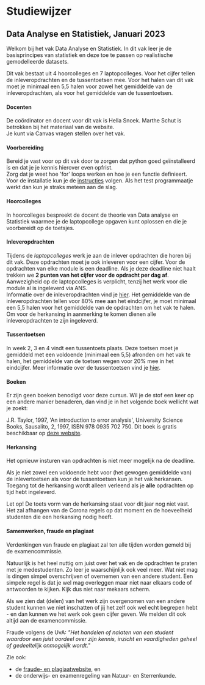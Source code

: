 # Studiewijzer
<!--REF\label{/syllabus}-->

## Data Analyse en Statistiek, Januari 2023


Welkom bij het vak Data Analyse en Statistiek. In dit vak leer je de basisprincipes van statistiek en deze toe te passen op realistische gemodelleerde datasets. 

Dit vak bestaat uit 4 hoorcolleges en 7 laptopcolleges. Voor het cijfer tellen de inleveropdrachten en de tussentoetsen mee. Voor het halen van dit vak moet je minimaal een 5,5 halen voor zowel het gemiddelde van de inleveropdrachten, als voor het gemiddelde van de tussentoetsen. 

#### Docenten
De coördinator en docent voor dit vak is Hella Snoek. 
Marthe Schut is betrokken bij het materiaal van de website. <br>
Je kunt via Canvas vragen stellen over het vak.


#### Voorbereiding
Bereid je vast voor op dit vak door te zorgen dat python goed geïnstalleerd is en dat je je kennis hierover even opfrist.<br>
Zorg dat je weet hoe 'for' loops werken en hoe je een functie definieert. <br>
Voor de installatie kun je de [instructies](/informatie/installatie)  volgen. Als het test programmaatje werkt dan kun je straks meteen aan de slag.<br>


#### Hoorcolleges

In hoorcolleges bespreekt de docent de theorie van Data analyse en Statistiek waarmee je de laptopcollege opgaven kunt oplossen en die je voorbereidt op de toetsjes. 

#### Inleveropdrachten
Tijdens de *laptopcolleges* werk je aan de inlever opdrachten die horen bij dit vak. Deze opdrachten moet je ook inleveren voor een cijfer. Voor de opdrachten van elke module is een deadline. Als je deze deadline niet haalt trekken we **2 punten van het cijfer voor de opdracht per dag af**. Aanwezigheid op de laptopcolleges is verplicht, tenzij het werk voor die module al is ingeleverd via ANS.<br>
Informatie over de inleveropdrachten vind je [hier](/informatie/inleveropdrachten). Het gemiddelde van de inleveropdrachten tellen voor 80% mee aan het eindcijfer, je moet minimaal een 5,5 halen voor het gemiddelde van de opdrachten om het vak te halen. Om voor de herkansing in aanmerking te komen dienen alle inleveropdrachten te zijn ingeleverd.

#### Tussentoetsen
In week 2, 3 en 4 vindt een tussentoets plaats. Deze toetsen moet je gemiddeld met een voldoende (minimaal een 5,5) afronden om het vak te halen, het gemiddelde van de toetsen wegen voor 20% mee in het eindcijfer. Meer informatie over de tussentoetsen vind je [hier](/informatie/tussentoetsen). 

#### Boeken
Er zijn geen boeken benodigd voor deze cursus. Wil je de stof een keer op een andere manier benaderen, dan vind je in het volgende boek wellicht wat je zoekt:

J.R. Taylor, 1997, 'An introduction to error analysis', University Science Books, Sausalito, 2, 1997, ISBN 978 0935 702 750. Dit boek is gratis beschikbaar op [deze website](https://archive.org/details/TaylorJ.R.IntroductionToErrorAnalysis2ed/).


#### Herkansing
Het opnieuw insturen van opdrachten is niet meer mogelijk na de deadline.

Als je niet zowel een voldoende hebt voor (het gewogen gemiddelde van) de inlevertoetsen als voor de tussentoetsen kun je het vak herkansen. Toegang tot de herkansing wordt alleen verleend als je **alle** opdrachten op tijd hebt ingeleverd.

Let op! De toets vorm van de herkansing staat voor dit jaar nog niet vast. Het zal afhangen van de Corona regels op dat moment en de hoeveelheid studenten die een herkansing nodig heeft. 

#### Samenwerken, fraude en plagiaat

Verdenkingen van fraude en plagiaat zal ten alle tijden worden gemeld bij de examencommissie.

Natuurlijk is het heel nuttig om juist over het vak en de opdrachten te praten met je medestudenten.
Zo leer je waarschijnlijk ook veel meer.
Wat niet mag is dingen simpel overschrijven of overnemen van een andere student.
Een simpele regel is dat je wel mag overleggen maar niet naar elkaars code of antwoorden te kijken.
Kijk dus niet naar mekaars scherm.

Als we zien dat (delen) van het werk zijn overgenomen van een andere student kunnen we
niet inschatten of jij het zelf ook wel echt begrepen hebt - en dan kunnen we
het werk ook geen cijfer geven. We melden dit ook altijd aan de examencommissie. 

Fraude volgens de UvA: *"Het handelen of nalaten van een student waardoor een
juist oordeel over zijn kennis, inzicht en vaardigheden geheel of gedeeltelijk
onmogelijk wordt."*

Zie ook:

* de [fraude- en plagiaatwebsite](https://student.uva.nl/onderwerpen/plagiaat-en-fraude), en
* de onderwijs- en examenregeling van Natuur- en Sterrenkunde.
